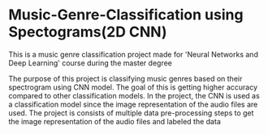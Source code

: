 # Music-Genre-Classification using Spectograms(2D CNN)
This is a music genre classification project made for 'Neural Networks and Deep Learning' course during the master degree

The purpose of this project is classifying music genres
based on their spectrogram using CNN model. The goal of
this is getting higher accuracy compared to other classification
models. In the project, the CNN is used as a classification
model since the image representation of the audio files are
used. The project is consists of multiple data pre-processing
steps to get the image representation of the audio files and
labeled the data
